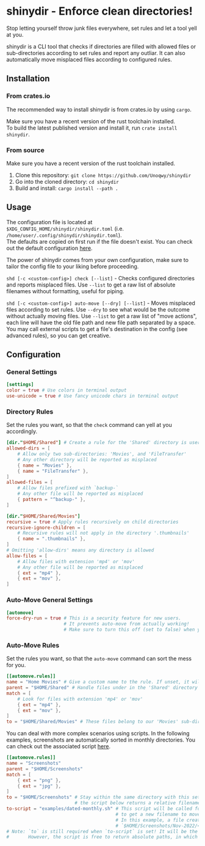 # shinydir - Enforce clean directories!

Stop letting yourself throw junk files everywhere, set rules and let a tool yell at you.

shinydir is a CLI tool that checks if directories are filled with allowed files or sub-directories according to set rules and report any outliar. It can also automatically move misplaced files according to configured rules.

## Installation

### From crates.io

The recommended way to install shinydir is from crates.io by using `cargo`.  

Make sure you have a recent version of the rust toolchain installed.  
To build the latest published version and install it, run `crate install shinydir`.

### From source

Make sure you have a recent version of the rust toolchain installed.

1. Clone this repository: `git clone https://github.com/Unoqwy/shinydir`
2. Go into the cloned directory: `cd shinydir`
3. Build and install: `cargo install --path .`

## Usage

The configuration file is located at `$XDG_CONFIG_HOME/shinydir/shinydir.toml` (i.e. `/home/user/.config/shinydir/shinydir.toml`).  
The defaults are copied on first run if the file doesn't exist. You can check out the default configuration [here](./shinydir.toml).

The power of shinydir comes from your own configuration, make sure to tailor the config file to your liking before proceeding.

`shd [-c <custom-config>] check [--list]` - Checks configured directories and reports misplaced files. Use `--list` to get a raw list of absolute filenames without formatting, useful for piping.

`shd [-c <custom-config>] auto-move [--dry] [--list]` - Moves misplaced files according to set rules. Use `--dry` to see what would be the outcome without actually moving files. Use `--list` to get a raw list of "move actions", each line will have the old file path and new file path separated by a space. You may call external scripts to get a file's destination in the config (see advanced rules), so you can get creative.

## Configuration

### General Settings

```toml
[settings]
color = true # Use colors in terminal output
use-unicode = true # Use fancy unicode chars in terminal output
```

### Directory Rules

Set the rules you want, so that the `check` command can yell at you accordingly.


```toml
[dir."$HOME/Shared"] # Create a rule for the 'Shared' directory is user home
allowed-dirs = [
    # Allow only two sub-directories: 'Movies', and 'FileTransfer'
    # Any other directory will be reported as misplaced
    { name = "Movies" },
    { name = "FileTransfer" },
]
allowed-files = [
    # Allow files prefixed with `backup-`
    # Any other file will be reported as misplaced
    { pattern = "^backup-" },
]

[dir."$HOME/Shared/Movies"]
recursive = true # Apply rules recursively on child directories
recursive-ignore-children = [
    # Recursive rules will not apply in the directory '.thumbnails'
    { name = ".thumbnails" },
]
# Omitting 'allow-dirs' means any directory is allowed
allow-files = [
    # Allow files with extension 'mp4' or 'mov'
    # Any other file will be reported as misplaced
    { ext = "mp4" },
    { ext = "mov" },
]

```

### Auto-Move General Settings

```toml
[automove]
force-dry-run = true # This is a security feature for new users.
                     # It prevents auto-move from actually working!
                     # Make sure to turn this off (set to false) when you are ready to use auto-move
```

### Auto-Move Rules

Set the rules you want, so that the `auto-move` command can sort the mess for you.

```toml
[[automove.rules]]
name = "Home Movies" # Give a custom name to the rule. If unset, it will fallback to the absolute path of `parent`
parent = "$HOME/Shared" # Handle files under in the 'Shared' directory
match = [
    # Look for files with extension 'mp4' or 'mov'
    { ext = "mp4" },
    { ext = "mov" },
]
to = "$HOME/Shared/Movies" # These files belong to our 'Movies' sub-directory, move them there
```

You can deal with more complex scenarios using scripts. In the following examples, screenshots are automatically sorted in monthly directories. You can check out the associated script [here](./examples/dated-monthly.sh).

```toml
[[automove.rules]]
name = "Screenshots"
parent = "$HOME/Screenshots"
match = [
    { ext = "png" },
    { ext = "jpg" },
]
to = "$HOME/Screenshots" # Stay within the same directory with this setting,
                         # the script below returns a relative filename that includes a directory
to-script = "examples/dated-monthly.sh" # This script will be called for each matching file,
                                        # to get a new filename to move the file to.
                                        # In this example, a file created in November 2022 will be moved to
                                        # `$HOME/Screenshots/Nov-2022/<original filename>`
# Note: `to` is still required when `to-script` is set! It will be the base path of any relative filename the script returns.
#       However, the script is free to return absolute paths, in which case `to` will be ignored
```
